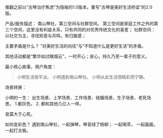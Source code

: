 推翻之前以“古琴治疗焦虑”为隐喻的1.0版本。重写“古琴是美好生活桥梁”的2.0版。

产品/服务描述：
南山琴社，第三空间与社群空间。
第三空间是家庭工作之外的第三个空间，这里没有利益关系，只有共同的对优秀传统文化的喜爱；
社群空间：以社交为主，寻找知音与共鸣，有归属感；

主要矛盾是什么？
“对美好生活的向往”与“不知道什么是更好生活”的矛盾。

其他活动都是“繁华如过眼烟云”，一时开心；安心，持久乃至一辈子的意义。

最小核心故事，用户角度：
> 小明生活很平淡。 小明遇到南山琴社。 小明从此生活很精彩而宁静。


场景转换：

小明的一生：
出生场景、上学场景、工作场景、结婚场景、生子场景、老死场景。
1.都灰色。 2. 都和其他几亿人一样。

哀莫大于心死。

如何变彩色？
遇到南山琴社，一起弹琴，琴音绿了杨柳；
一起喝茶，
一起画画，
一起打太极。

